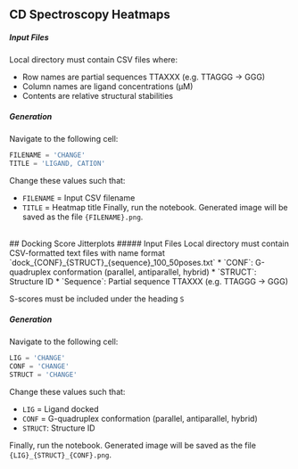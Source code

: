 ## CD Spectroscopy Heatmaps
##### Input Files
Local directory must contain CSV files where:
* Row names are partial sequences TTAXXX (e.g. TTAGGG → GGG)
* Column names are ligand concentrations (μM)
* Contents are relative structural stabilities
##### Generation
Navigate to the following cell:
```py
FILENAME = 'CHANGE'
TITLE = 'LIGAND, CATION'
```
Change these values such that:
* `FILENAME` = Input CSV filename
* `TITLE` = Heatmap title
Finally, run the notebook. Generated image will be saved as the file `{FILENAME}.png`.

<br>
## Docking Score Jitterplots
##### Input Files
Local directory must contain CSV-formatted text files with name format
`dock_{CONF}_{STRUCT}_{sequence}_100_50poses.txt`
* `CONF`: G-quadruplex conformation (parallel, antiparallel, hybrid)
* `STRUCT`: Structure ID
* `Sequence`: Partial sequence TTAXXX (e.g. TTAGGG → GGG)

S-scores must be included under the heading `S` 
##### Generation
Navigate to the following cell:
```py
LIG = 'CHANGE'
CONF = 'CHANGE'
STRUCT = 'CHANGE'
```
Change these values such that:
* `LIG` = Ligand docked
* `CONF` = G-quadruplex conformation (parallel, antiparallel, hybrid)
* `STRUCT`: Structure ID

Finally, run the notebook. Generated image will be saved as the file `{LIG}_{STRUCT}_{CONF}.png`.